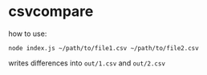 # csvcompare

how to use:

```
node index.js ~/path/to/file1.csv ~/path/to/file2.csv
```

writes differences into `out/1.csv` and `out/2.csv`

